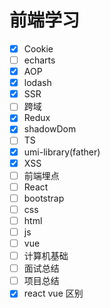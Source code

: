 # 前端学习
- [x] Cookie
- [ ] echarts
- [x] AOP
- [x] lodash
- [x] SSR
- [ ] 跨域
- [x] Redux
- [x] shadowDom
- [ ] TS
- [x] umi-library(father)
- [x] XSS
- [ ] 前端埋点
- [ ] React
- [ ] bootstrap
- [ ] css
- [ ] html
- [ ] js
- [ ] vue
- [ ] 计算机基础
- [ ] 面试总结
- [ ] 项目总结
- [x] react vue 区别
